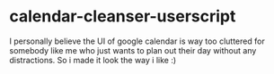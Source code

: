 # calendar-cleanser-userscript
I personally believe the UI of google calendar is way too cluttered for somebody like me who just wants to plan out their day without any distractions. So i made it look the way i like :)
